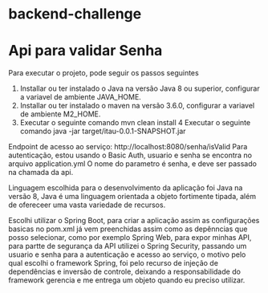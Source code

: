 # backend-challenge
# Api para validar Senha

Para executar o projeto, pode seguir os passos seguintes

1. Installar ou ter instalado o Java na versão Java 8 ou superior, configurar a variavel de ambiente JAVA_HOME.
2. Installar ou ter instalado o maven na versão 3.6.0, configurar a variavel de ambiente M2_HOME.
3. Executar o seguinte comando mvn clean install
4  Executar o seguinte comando java -jar target/itau-0.0.1-SNAPSHOT.jar


 Endpoint de acesso ao serviço: http://localhost:8080/senha/isValid
 Para autenticação, estou usando o Basic Auth, usuario e senha se encontra no arquivo application.yml
 O nome do parametro é senha, e deve ser passado na chamada da api.

Linguagem escolhida para o desenvolvimento da aplicação foi Java na versão 8, Java é uma linguagem orientada a objeto fortimente tipada, além de ofereceer uma vasta variedade de recursos.

Escolhi utilizar o Spring Boot, para criar a aplicação assim as configurações basicas no pom.xml já vem preenchidas assim como as depênncias que posso selecionar, como por exemplo Spring Web, para expor minhas API, para partte de segurança da API utilizei o Spring Security, passando um usuario e senha para a autenticação e acesso ao serviço, o motivo pelo qual escolhi o framework Spring, foi pelo recurso de injeção de dependências e inversão de controle, deixando a responsabilidade do framework gerencia e me entrega um objeto quando eu preciso utilizar.


